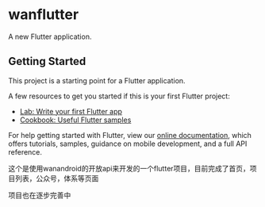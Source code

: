 # wanflutter

A new Flutter application.

## Getting Started

This project is a starting point for a Flutter application.

A few resources to get you started if this is your first Flutter project:

- [Lab: Write your first Flutter app](https://flutter.dev/docs/get-started/codelab)
- [Cookbook: Useful Flutter samples](https://flutter.dev/docs/cookbook)

For help getting started with Flutter, view our
[online documentation](https://flutter.dev/docs), which offers tutorials,
samples, guidance on mobile development, and a full API reference.


这个是使用wanandroid的开放api来开发的一个flutter项目，目前完成了首页，项目列表，公众号，体系等页面

项目也在逐步完善中
